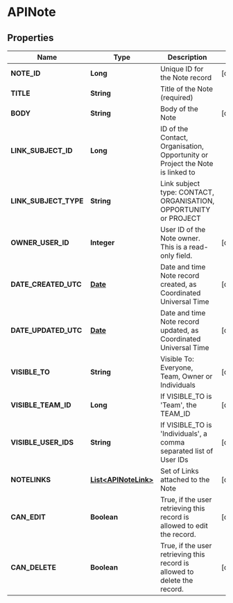 
# APINote

## Properties
Name | Type | Description | Notes
------------ | ------------- | ------------- | -------------
**NOTE_ID** | **Long** | Unique ID for the Note record |  [optional]
**TITLE** | **String** | Title of the Note (required) | 
**BODY** | **String** | Body of the Note |  [optional]
**LINK_SUBJECT_ID** | **Long** | ID of the Contact, Organisation, Opportunity or Project the Note is linked to | 
**LINK_SUBJECT_TYPE** | **String** | Link subject type: CONTACT, ORGANISATION, OPPORTUNITY or PROJECT | 
**OWNER_USER_ID** | **Integer** | User ID of the Note owner. This is a read-only field. |  [optional]
**DATE_CREATED_UTC** | [**Date**](Date.md) | Date and time Note record created, as Coordinated Universal Time |  [optional]
**DATE_UPDATED_UTC** | [**Date**](Date.md) | Date and time Note record updated, as Coordinated Universal Time |  [optional]
**VISIBLE_TO** | **String** | Visible To: Everyone, Team, Owner or Individuals |  [optional]
**VISIBLE_TEAM_ID** | **Long** | If VISIBLE_TO is &#39;Team&#39;, the TEAM_ID |  [optional]
**VISIBLE_USER_IDS** | **String** | If VISIBLE_TO is &#39;Individuals&#39;, a comma separated list of User IDs |  [optional]
**NOTELINKS** | [**List&lt;APINoteLink&gt;**](APINoteLink.md) | Set of Links attached to the Note |  [optional]
**CAN_EDIT** | **Boolean** | True, if the user retrieving this record is allowed to edit the record. |  [optional]
**CAN_DELETE** | **Boolean** | True, if the user retrieving this record is allowed to delete the record. |  [optional]



